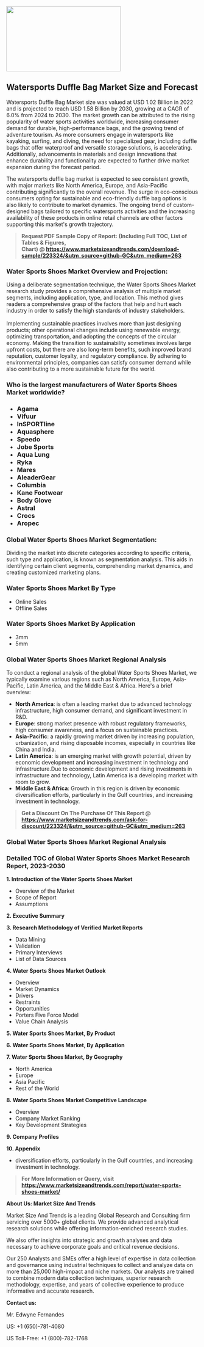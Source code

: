 <p><img class="alignnone size-medium wp-image-20088" src="https://ffe5etoiles.com/wp-content/uploads/2024/12/MST1-300x171.png" alt="" width="300" height="171" /></p><h2>Watersports Duffle Bag Market Size and Forecast</h2><p>Watersports Duffle Bag Market size was valued at USD 1.02 Billion in 2022 and is projected to reach USD 1.58 Billion by 2030, growing at a CAGR of 6.0% from 2024 to 2030. The market growth can be attributed to the rising popularity of water sports activities worldwide, increasing consumer demand for durable, high-performance bags, and the growing trend of adventure tourism. As more consumers engage in watersports like kayaking, surfing, and diving, the need for specialized gear, including duffle bags that offer waterproof and versatile storage solutions, is accelerating. Additionally, advancements in materials and design innovations that enhance durability and functionality are expected to further drive market expansion during the forecast period.</p><p>The watersports duffle bag market is expected to see consistent growth, with major markets like North America, Europe, and Asia-Pacific contributing significantly to the overall revenue. The surge in eco-conscious consumers opting for sustainable and eco-friendly duffle bag options is also likely to contribute to market dynamics. The ongoing trend of custom-designed bags tailored to specific watersports activities and the increasing availability of these products in online retail channels are other factors supporting this market's growth trajectory.</p></p><blockquote id="" class=""><strong>Request PDF Sample Copy of Report: (Including Full TOC, List of Tables &amp; Figures, Chart)&nbsp;@&nbsp;<strong><a href="https://www.marketsizeandtrends.com/download-sample/223324/&utm_source=github-GC&utm_medium=263" target="_blank">https://www.marketsizeandtrends.com/download-sample/223324/&utm_source=github-GC&utm_medium=263</a></strong></strong></blockquote><h3 id="" class="">Water Sports Shoes Market&nbsp;Overview and Projection:</h3><p id="" class="">Using a deliberate segmentation technique, the Water Sports Shoes Market research study provides a comprehensive analysis of multiple market segments, including application, type, and location. This method gives readers a comprehensive grasp of the factors that help and hurt each industry in order to satisfy the high standards of industry stakeholders. <br /> <br />Implementing sustainable practices involves more than just designing products; other operational changes include using renewable energy, optimizing transportation, and adopting the concepts of the circular economy. Making the transition to sustainability sometimes involves large upfront costs, but there are also long-term benefits, such improved brand reputation, customer loyalty, and regulatory compliance. By adhering to environmental principles, companies can satisfy consumer demand while also contributing to a more sustainable future for the world.</p><h3 id="" class="">Who is the largest manufacturers of&nbsp;Water Sports Shoes Market worldwide?</h3><h3 class=""><p><ul><li>Agama </li><li> Vifuur </li><li> InSPORTline </li><li> Aquasphere </li><li> Speedo </li><li> Jobe Sports </li><li> Aqua Lung </li><li> Ryka </li><li> Mares </li><li> AleaderGear </li><li> Columbia </li><li> Kane Footwear </li><li> Body Glove </li><li> Astral </li><li> Crocs </li><li> Aropec</li></ul></p></h3><h3 id="" class="">Global&nbsp;Water Sports Shoes Market Segmentation:</h3><p id="" class="">Dividing the market into discrete categories according to specific criteria, such type and application, is known as segmentation analysis. This aids in identifying certain client segments, comprehending market dynamics, and creating customized marketing plans.</p><h3 id="" class="">Water Sports Shoes Market&nbsp;By Type</h3><p><p><ul><li>Online Sales</li><li> Offline Sales</p></li></ul></p></p><h3 id="" class="">Water Sports Shoes Market&nbsp;By Application</h3><p class=""><p><ul><li>3mm</li><li> 5mm</li></ul></p></p><h3 id="" class="">Global Water Sports Shoes Market Regional Analysis</h3><p id="" class="">To conduct a regional analysis of the global Water Sports Shoes Market, we typically examine various regions such as North America, Europe, Asia-Pacific, Latin America, and the Middle East &amp; Africa. Here's a brief overview:</p><ul><li><strong>North America</strong>: is often a leading market due to advanced technology infrastructure, high consumer demand, and significant investment in R&amp;D.</li><li><strong>Europe</strong>: strong market presence with robust regulatory frameworks, high consumer awareness, and a focus on sustainable practices.</li><li><strong>Asia-Pacific</strong>: a rapidly growing market driven by increasing population, urbanization, and rising disposable incomes, especially in countries like China and India.</li><li><strong>Latin America</strong>: is an emerging market with growth potential, driven by economic development and increasing investment in technology and infrastructure.Due to economic development and rising investments in infrastructure and technology, Latin America is a developing market with room to grow.</li><li><strong>Middle East &amp; Africa</strong>: Growth in this region is driven by economic diversification efforts, particularly in the Gulf countries, and increasing investment in technology.</li></ul><blockquote id="" class=""><strong>Get a Discount On The Purchase Of This Report @ <strong><a href="https://www.marketsizeandtrends.com/ask-for-discount/223324/&utm_source=github-GC&utm_medium=263" target="_blank">https://www.marketsizeandtrends.com/ask-for-discount/223324/&utm_source=github-GC&utm_medium=263</a></strong></strong></blockquote><h3 id="" class="">Global Water Sports Shoes Market Regional Analysis</h3><h3 id="" class="">Detailed TOC of Global Water Sports Shoes Market Research Report, 2023-2030</h3><p id="" class=""><strong>1. Introduction of the Water Sports Shoes Market</strong></p><ul><li>Overview of the Market</li><li>Scope of Report</li><li>Assumptions</li></ul><p id="" class=""><strong>2. Executive Summary</strong></p><p id="" class=""><strong>3. Research Methodology of Verified Market Reports</strong></p><ul><li>Data Mining</li><li>Validation</li><li>Primary Interviews</li><li>List of Data Sources</li></ul><p id="" class=""><strong>4. Water Sports Shoes Market Outlook</strong></p><ul><li>Overview</li><li>Market Dynamics</li><li>Drivers</li><li>Restraints</li><li>Opportunities</li><li>Porters Five Force Model</li><li>Value Chain Analysis</li></ul><p id="" class=""><strong>5. Water Sports Shoes Market, By Product</strong></p><p id="" class=""><strong>6. Water Sports Shoes Market, By Application</strong></p><p id="" class=""><strong>7. Water Sports Shoes Market, By Geography</strong></p><ul><li>North America</li><li>Europe</li><li>Asia Pacific</li><li>Rest of the World</li></ul><p id="" class=""><strong>8. Water Sports Shoes Market Competitive Landscape</strong></p><ul><li>Overview</li><li>Company Market Ranking</li><li>Key Development Strategies</li></ul><p id="" class=""><strong>9. Company Profiles</strong></p><p id="" class=""><strong>10. Appendix</strong></p><ul><li>diversification efforts, particularly in the Gulf countries, and increasing investment in technology.</li></ul><blockquote id="" class=""><strong>For More Information or Query, visit <strong><strong><a href="https://www.marketsizeandtrends.com/report/water-sports-shoes-market/" target="_blank">https://www.marketsizeandtrends.com/report/water-sports-shoes-market/</a></strong></strong></strong></blockquote><p id="" class=""><strong>About Us: Market Size And Trends</strong></p><p id="" class="">Market Size And Trends is a leading Global Research and Consulting firm servicing over 5000+ global clients. We provide advanced analytical research solutions while offering information-enriched research studies.</p><p id="" class="">We also offer insights into strategic and growth analyses and data necessary to achieve corporate goals and critical revenue decisions.</p><p id="" class="">Our 250 Analysts and SMEs offer a high level of expertise in data collection and governance using industrial techniques to collect and analyze data on more than 25,000 high-impact and niche markets. Our analysts are trained to combine modern data collection techniques, superior research methodology, expertise, and years of collective experience to produce informative and accurate research.</p><p id="" class=""><strong>Contact us:</strong></p><p id="" class="">Mr. Edwyne Fernandes</p><p id="" class="">US: +1 (650)-781-4080</p><p id="" class="">US Toll-Free: +1 (800)-782-1768</p>
